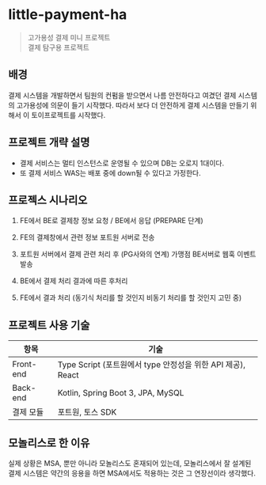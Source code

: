 # little-payment-ha

> 고가용성 결제 미니 프로젝트  
> 결제 탐구용 프로젝트

## 배경
결제 시스템을 개발하면서 팀원의 컨펌을 받으면서 나름 안전하다고 여겼던 결제 시스템의 고가용성에 의문이 들기 시작했다.
따라서 보다 더 안전하게 결제 시스템을 만들기 위해서 이 토이프로젝트를 시작했다.

## 프로젝트 개략 설명
- 결제 서비스는 멀티 인스턴스로 운영될 수 있으며 DB는 오로지 1대이다.
- 또 결제 서비스 WAS는 배포 중에 down될 수 있다고 가정한다.

## 프로젝스 시나리오

1. FE에서 BE로 결제창 정보 요청 / BE에서 응답 (PREPARE 단계)

2. FE의 결제창에서 관련 정보 포트원 서버로 전송

3. 포트원 서버에서 결제 관련 처리 후 (PG사와의 연계) 가맹점 BE서버로 웹훅 이벤트 발송

4. BE에서 결제 처리 결과에 따른 후처리

5. FE에서 결과 처리 (동기식 처리를 할 것인지 비동기 처리를 할 것인지 고민 중)


## 프로젝트 사용 기술

| 항목 | 기술 |
| --- | --- |
| Front-end | Type Script (포트원에서 type 안정성을 위한 API 제공), React |
| Back-end | Kotlin, Spring Boot 3, JPA, MySQL| 
| 결제 모듈 | 포트원, 토스 SDK | 

## 모놀리스로 한 이유

실제 상황은 MSA, 뿐만 아니라 모놀리스도 혼재되어 있는데, 
모놀리스에서 잘 설계된 결제 시스템은 약간의 응용을 하면 MSA에서도 적용하는 것은 그 연장선이라 생각했다.


